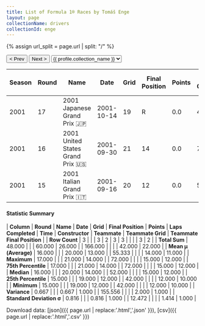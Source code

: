 ```yaml
---
title: List of Formula 1® Races by Tomáš Enge
layout: page
collectionName: drivers
collectionId: enge
---
```


{% assign url_split = page.url | split: "/" %}
<div id="collection-navigation">
<button onclick="selector.options[selector.selectedIndex-1].value && (window.location = selector.options[selector.selectedIndex-1].value);">&lt; Prev</button>
<button onclick="selector.options[selector.selectedIndex+1].value && (window.location = selector.options[selector.selectedIndex+1].value);">Next &gt;</button>
<select id="selector" onchange="this.options[this.selectedIndex].value && (window.location = this.options[this.selectedIndex].value);">
  {% for collectionId in site.data[page.collectionName].refs %}
    {% if collectionId == page.collectionId %}
      {% assign selected = "selected" %}
    {% else %}
      {% assign selected = "" %}
    {% endif %}
    {% assign profile = site.data[page.collectionName][collectionId].profile %}
    <option value="/f1/{{ page.collectionName }}/{{ collectionId }}/{{ url_split[4] }}" {{ selected }}>{{ profile.collection_name }}</option>
  {% endfor %}
</select>
</div>

| Season | Round | Name | Date | Grid | Final Position | Points | Laps Completed | Time | Constructor | Teammate | Teammate Grid | Teammate Final Position |
|--|--|--|--|--|--|--|--|--|--|--|--|--|
| 2001 | 17 | 2001 Japanese Grand Prix 🇯🇵 | 2001-10-14 | 19 | R | 0.0 | 42 |   | Prost 🇫🇷 | [Heinz-Harald Frentzen 🇩🇪](/f1/drivers/frentzen) | 15 | 12 |
| 2001 | 16 | 2001 United States Grand Prix 🇺🇸 | 2001-09-30 | 21 | 14 | 0.0 | 72 |   | Prost 🇫🇷 | [Heinz-Harald Frentzen 🇩🇪](/f1/drivers/frentzen) | 15 | 10 |
| 2001 | 15 | 2001 Italian Grand Prix 🇮🇹 | 2001-09-16 | 20 | 12 | 0.0 | 52 |   | Prost 🇫🇷 | [Heinz-Harald Frentzen 🇩🇪](/f1/drivers/frentzen) | 12 | R |

#### Statistic Summary

| **Column** | **Round** | **Name** | **Date** | **Grid** | **Final Position** | **Points** | **Laps Completed** | **Time** | **Constructor** | **Teammate** | **Teammate Grid** | **Teammate Final Position** |
| **Row Count** | 3 |  |  | 3 | 2 | 3 | 3 |  |  |  | 3 | 2 |
| **Total Sum** | 48.000 |  |  | 60.000 | 26.000 |  | 166.000 |  |  |  | 42.000 | 22.000 |
| **Mean μ (Average)** | 16.000 |  |  | 20.000 | 13.000 |  | 55.333 |  |  |  | 14.000 | 11.000 |
| **Maximum** | 17.000 |  |  | 21.000 | 14.000 |  | 72.000 |  |  |  | 15.000 | 12.000 |
| **75th Percentile** | 17.000 |  |  | 21.000 | 14.000 |  | 72.000 |  |  |  | 15.000 | 12.000 |
| **Median** | 16.000 |  |  | 20.000 | 14.000 |  | 52.000 |  |  |  | 15.000 | 12.000 |
| **25th Percentile** | 15.000 |  |  | 19.000 | 12.000 |  | 42.000 |  |  |  | 12.000 | 10.000 |
| **Minimum** | 15.000 |  |  | 19.000 | 12.000 |  | 42.000 |  |  |  | 12.000 | 10.000 |
| **Variance** | 0.667 |  |  | 0.667 | 1.000 |  | 155.556 |  |  |  | 2.000 | 1.000 |
| **Standard Deviation σ** | 0.816 |  |  | 0.816 | 1.000 |  | 12.472 |  |  |  | 1.414 | 1.000 |

Download data: [json]({{ page.url | replace:'.html','.json' }}), [csv]({{ page.url | replace:'.html','.csv' }})
